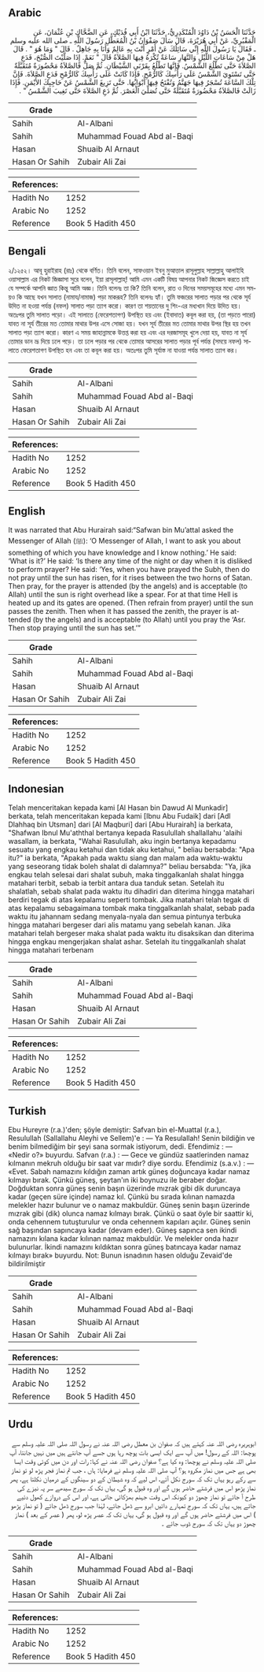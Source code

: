 ## Arabic


<div dir="rtl" lang="ar" style={{fontSize:'larger',backgroundColor:'#f8f9fa',padding:20}}>
حَدَّثَنَا الْحَسَنُ بْنُ دَاوُدَ الْمُنْكَدِرِيُّ، حَدَّثَنَا ابْنُ أَبِي فُدَيْكٍ، عَنِ الضَّحَّاكِ بْنِ عُثْمَانَ، عَنِ الْمَقْبُرِيِّ، عَنْ أَبِي هُرَيْرَةَ، قَالَ سَأَلَ صَفْوَانُ بْنُ الْمُعَطَّلِ رَسُولَ اللَّهِ ـ صلى الله عليه وسلم ـ فَقَالَ يَا رَسُولَ اللَّهِ إِنِّي سَائِلُكَ عَنْ أَمْرٍ أَنْتَ بِهِ عَالِمٌ وَأَنَا بِهِ جَاهِلٌ ‏.‏ قَالَ ‏"‏ وَمَا هُوَ ‏"‏ ‏.‏ قَالَ هَلْ مِنْ سَاعَاتِ اللَّيْلِ وَالنَّهَارِ سَاعَةٌ تُكْرَهُ فِيهَا الصَّلاَةُ قَالَ ‏"‏ نَعَمْ. إِذَا صَلَّيْتَ الصُّبْحَ، فَدَعِ الصَّلاَةَ حَتَّى تَطْلُعَ الشَّمْسُ. فَإِنَّهَا تَطْلُعُ بِقَرْنَىِ الشَّيْطَانِ. ثُمَّ صَلِّ فَالصَّلاَةُ مَحْضُورَةٌ مُتَقَبَّلَةٌ حَتَّى تَسْتَوِيَ الشَّمْسُ عَلَى رَأْسِكَ كَالرُّمْحِ. فَإِذَا كَانَتْ عَلَى رَأْسِكَ كَالرُّمْحِ فَدَعِ الصَّلاَةَ. فَإِنَّ تِلْكَ السَّاعَةَ تُسْجَرُ فِيهَا جَهَنَّمُ وَتُفْتَحُ فِيهَا أَبْوَابُهَا. حَتَّى تَزِيغَ الشَّمْسُ عَنْ حَاجِبِكَ الأَيْمَنِ. فَإِذَا زَالَتْ فَالصَّلاَةُ مَحْضُورَةٌ مُتَقَبَّلَةٌ حَتَّى تُصَلِّيَ الْعَصْرَ. ثُمَّ دَعِ الصَّلاَةَ حَتَّى تَغِيبَ الشَّمْسُ ‏"‏ ‏.‏
</div>
<div style={{backgroundColor:'#f8f9fa',padding:20, marginBottom: 10}}><table> <thead> <tr> <th>Grade</th> <th></th> </tr> </thead> <tbody> <tr><td>Sahih</td><td>Al-Albani</td></tr><tr><td>Sahih</td><td>Muhammad Fouad Abd al-Baqi</td></tr><tr><td>Hasan</td><td>Shuaib Al Arnaut</td></tr><tr><td>Hasan Or Sahih</td><td>Zubair Ali Zai</td></tr></tbody></table><table> <thead> <tr> <th>References:</th> <th></th> </tr> </thead> <tbody><tr><td>Hadith No</td><td>1252</td></tr><tr><td>Arabic No</td><td>1252</td></tr><tr><td>Reference</td><td>Book 5 Hadith 450</td></tr></tbody></table></div>

## Bengali


<div dir="ltr" lang="bn" style={{fontSize:'larger',backgroundColor:'#f8f9fa',padding:20}}>
২/১২৫২। আবূ হুরাইরাহ (রাঃ) থেকে বর্ণিত। তিনি বলেন, সাফওয়ান ইবনু মুআত্তাল রাসূলুল্লাহ সাল্লাল্লাহু আলাইহি ওয়াসাল্লাম এর নিকট জিজ্ঞাসা সুরে বলেন, ইয়া রাসূলাল্লাহ্! আমি এমন একটি বিষয় আপনার নিকট জিজ্ঞেস করতে চাই যে সম্পর্কে আপনি জ্ঞাত কিন্তু আমি অজ্ঞ। তিনি বলেনঃ তা কি? তিনি বলেন, রাত ও দিনের সময়সমূহের মধ্যে এমন সময়ও কি আছে যখন সালাত (নামায/নামাজ) পড়া মাকরূহ? তিনি বলেনঃ হ্যাঁ। তুমি ফজরের সালাত পড়ার পর থেকে সূর্য উদিত না হওয়া পর্যন্ত (নফল) সালাত পড়া ত্যাগ করো। কারণ তা শয়তানের দু শিং-এর মধ্যখান দিয়ে উদিত হয়। অতঃপর তুমি সালাত পড়ো। এই সালাতে (ফেরেশতাগণ) উপস্থিত হয় এবং (ইবাদাত) কবূল করা হয়, (তা পড়তে পারো) যাবত না সূর্য তীরের মত তোমার মাথার উপর এসে সোজা হয়। যখন সূর্য তীরের মত তোমার মাথার উপর স্থির হয় তখন সালাত পড়া ত্যাগ করো। কারণ এ সময় জাহান্নামকে উত্তপ্ত করা হয় এবং এর দরজাসমূহ খুলে দেয়া হয়, যাবত না সূর্য তোমার ডান ভ্রূ দিয়ে ঢলে পড়ে। তা ঢলে পড়ার পর থেকে তোমার আসরের সালাত পড়ার পূর্ব পর্যন্ত (সময়ে নফল) সালাতে ফেরেশতাগণ উপস্থিত হন এবং তা কবূল করা হয়। অতঃপর তুমি সূর্যাস্ত না যাওয়া পর্যন্ত সালাত ত্যাগ কর।
</div>
<div style={{backgroundColor:'#f8f9fa',padding:20, marginBottom: 10}}><table> <thead> <tr> <th>Grade</th> <th></th> </tr> </thead> <tbody> <tr><td>Sahih</td><td>Al-Albani</td></tr><tr><td>Sahih</td><td>Muhammad Fouad Abd al-Baqi</td></tr><tr><td>Hasan</td><td>Shuaib Al Arnaut</td></tr><tr><td>Hasan Or Sahih</td><td>Zubair Ali Zai</td></tr></tbody></table><table> <thead> <tr> <th>References:</th> <th></th> </tr> </thead> <tbody><tr><td>Hadith No</td><td>1252</td></tr><tr><td>Arabic No</td><td>1252</td></tr><tr><td>Reference</td><td>Book 5 Hadith 450</td></tr></tbody></table></div>

## English


<div dir="ltr" lang="en" style={{fontSize:'larger',backgroundColor:'#f8f9fa',padding:20}}>
It was narrated that Abu Hurairah said:“Safwan bin Mu’attal asked the Messenger of Allah (ﷺ): ‘O Messenger of Allah, I want to ask you about something of which you have knowledge and I know nothing.’ He said: ‘What is it?’ He said: ‘Is there any time of the night or day when it is disliked to perform prayer? He said: ‘Yes, when you have prayed the Subh, then do not pray until the sun has risen, for it rises between the two horns of Satan. Then pray, for the prayer is attended (by the angels) and is acceptable (to Allah) until the sun is right overhead like a spear. For at that time Hell is heated up and its gates are opened. (Then refrain from prayer) until the sun passes the zenith. Then when it has passed the zenith, the prayer is attended (by the angels) and is acceptable (to Allah) until you pray the ‘Asr. Then stop praying until the sun has set.’”
</div>
<div style={{backgroundColor:'#f8f9fa',padding:20, marginBottom: 10}}><table> <thead> <tr> <th>Grade</th> <th></th> </tr> </thead> <tbody> <tr><td>Sahih</td><td>Al-Albani</td></tr><tr><td>Sahih</td><td>Muhammad Fouad Abd al-Baqi</td></tr><tr><td>Hasan</td><td>Shuaib Al Arnaut</td></tr><tr><td>Hasan Or Sahih</td><td>Zubair Ali Zai</td></tr></tbody></table><table> <thead> <tr> <th>References:</th> <th></th> </tr> </thead> <tbody><tr><td>Hadith No</td><td>1252</td></tr><tr><td>Arabic No</td><td>1252</td></tr><tr><td>Reference</td><td>Book 5 Hadith 450</td></tr></tbody></table></div>

## Indonesian


<div dir="ltr" lang="id" style={{fontSize:'larger',backgroundColor:'#f8f9fa',padding:20}}>
Telah menceritakan kepada kami [Al Hasan bin Dawud Al Munkadir] berkata, telah menceritakan kepada kami [Ibnu Abu Fudaik] dari [Adl Dlahhaq bin Utsman] dari [Al Maqburi] dari [Abu Hurairah] ia berkata, "Shafwan Ibnul Mu'aththal bertanya kepada Rasulullah shallallahu 'alaihi wasallam, ia berkata, "Wahai Rasulullah, aku ingin bertanya kepadamu sesuatu yang engkau ketahui dan tidak aku ketahui, " beliau bersabda: "Apa itu?" ia berkata, "Apakah pada waktu siang dan malam ada waktu-waktu yang seseorang tidak boleh shalat di dalamnya?" beliau bersabda: "Ya, jika engkau telah selesai dari shalat subuh, maka tinggalkanlah shalat hingga matahari terbit, sebab ia terbit antara dua tanduk setan. Setelah itu shalatlah, sebab shalat pada waktu itu dihadiri dan diterima hingga matahari berdiri tegak di atas kepalamu seperti tombak. Jika matahari telah tegak di atas kepalamu sebagaimana tombak maka tinggalkanlah shalat, sebab pada waktu itu jahannam sedang menyala-nyala dan semua pintunya terbuka hingga matahari bergeser dari alis matamu yang sebelah kanan. Jika matahari telah bergeser maka shalat pada waktu itu disaksikan dan diterima hingga engkau mengerjakan shalat ashar. Setelah itu tinggalkanlah shalat hingga matahari terbenam
</div>
<div style={{backgroundColor:'#f8f9fa',padding:20, marginBottom: 10}}><table> <thead> <tr> <th>Grade</th> <th></th> </tr> </thead> <tbody> <tr><td>Sahih</td><td>Al-Albani</td></tr><tr><td>Sahih</td><td>Muhammad Fouad Abd al-Baqi</td></tr><tr><td>Hasan</td><td>Shuaib Al Arnaut</td></tr><tr><td>Hasan Or Sahih</td><td>Zubair Ali Zai</td></tr></tbody></table><table> <thead> <tr> <th>References:</th> <th></th> </tr> </thead> <tbody><tr><td>Hadith No</td><td>1252</td></tr><tr><td>Arabic No</td><td>1252</td></tr><tr><td>Reference</td><td>Book 5 Hadith 450</td></tr></tbody></table></div>

## Turkish


<div dir="ltr" lang="tr" style={{fontSize:'larger',backgroundColor:'#f8f9fa',padding:20}}>
Ebu Hureyre (r.a.)'den; şöyle demiştir: Safvan bin el-Muattal (r.a.), Resulullah (Sallallahu Aleyhi ve Sellem)'e : — Ya Resulallah! Senin bildiğin ve benim bilmediğim bir şeyi sana sormak istiyorum, dedi. Efendimiz : — «Nedir o?» buyurdu. Safvan (r.a.) : — Gece ve gündüz saatlerinden namaz kılmanın mekruh olduğu bir saat var mıdır? diye sordu. Efendimiz (s.a.v.) : — «Evet. Sabah namazını kıldığın zaman artık güneş doğuncaya kadar namaz kılmayı bırak. Çünkü güneş, şeytan'ın iki boynuzu ile beraber doğar. Doğduktan sonra güneş senin başın üzerinde mızrak gibi dik duruncaya kadar (geçen süre içinde) namaz kıl. Çünkü bu sırada kılınan namazda melekler hazır bulunur ve o namaz makbuldür. Güneş senin başın üzerinde mızrak gibi (dik) olunca namaz kılmayı bırak. Çünkü o saat öyle bir saattir ki, onda cehennem tutuşturulur ve onda cehennem kapıları açılır. Güneş senin sağ başından sapıncaya kadar (devam eder). Güneş sapınca sen ikindi namazını kılana kadar kılınan namaz makbuldür. Ve melekler onda hazır bulunurlar. İkindi namazını kıldıktan sonra güneş batıncaya kadar namaz kılmayı bırak» buyurdu. Not: Bunun isnadının hasen olduğu Zevaid'de bildirilmiştir
</div>
<div style={{backgroundColor:'#f8f9fa',padding:20, marginBottom: 10}}><table> <thead> <tr> <th>Grade</th> <th></th> </tr> </thead> <tbody> <tr><td>Sahih</td><td>Al-Albani</td></tr><tr><td>Sahih</td><td>Muhammad Fouad Abd al-Baqi</td></tr><tr><td>Hasan</td><td>Shuaib Al Arnaut</td></tr><tr><td>Hasan Or Sahih</td><td>Zubair Ali Zai</td></tr></tbody></table><table> <thead> <tr> <th>References:</th> <th></th> </tr> </thead> <tbody><tr><td>Hadith No</td><td>1252</td></tr><tr><td>Arabic No</td><td>1252</td></tr><tr><td>Reference</td><td>Book 5 Hadith 450</td></tr></tbody></table></div>

## Urdu


<div dir="rtl" lang="ur" style={{fontSize:'larger',backgroundColor:'#f8f9fa',padding:20}}>
ابوہریرہ رضی اللہ عنہ کہتے ہیں کہ صفوان بن معطل رضی اللہ عنہ نے رسول اللہ صلی اللہ علیہ وسلم سے پوچھا: اللہ کے رسول! میں آپ سے ایک ایسی بات پوچھ رہا ہوں جسے آپ جانتے ہیں میں نہیں جانتا، آپ صلی اللہ علیہ وسلم نے پوچھا: وہ کیا ہے؟ صفوان رضی اللہ عنہ نے کہا: رات اور دن میں کوئی وقت ایسا بھی ہے جس میں نماز مکروہ ہو؟ آپ صلی اللہ علیہ وسلم نے فرمایا: ہاں ، جب تم نماز فجر پڑھ لو تو نماز سے رکے رہو یہاں تک کہ سورج نکل آئے، اس لیے کہ وہ شیطان کے دو سینگوں کے درمیان نکلتا ہے، پھر نماز پڑھو اس میں فرشتے حاضر ہوں گے اور وہ قبول ہو گی، یہاں تک کہ سورج سیدھے سر پہ نیزے کی طرح آ جائے تو نماز چھوڑ دو کیونکہ اس وقت جہنم بھڑکائی جاتی ہے، اور اس کے دروازے کھول دئیے جاتے ہیں، یہاں تک کہ سورج تمہارے دائیں ابرو سے ڈھل جائے، لہٰذا جب سورج ڈھل جائے ( تو نماز پڑھو ) اس میں فرشتے حاضر ہوں گے اور وہ قبول ہو گی، یہاں تک کہ عصر پڑھ لو، پھر ( عصر کے بعد ) نماز چھوڑ دو یہاں تک کہ سورج ڈوب جائے ۔
</div>
<div style={{backgroundColor:'#f8f9fa',padding:20, marginBottom: 10}}><table> <thead> <tr> <th>Grade</th> <th></th> </tr> </thead> <tbody> <tr><td>Sahih</td><td>Al-Albani</td></tr><tr><td>Sahih</td><td>Muhammad Fouad Abd al-Baqi</td></tr><tr><td>Hasan</td><td>Shuaib Al Arnaut</td></tr><tr><td>Hasan Or Sahih</td><td>Zubair Ali Zai</td></tr></tbody></table><table> <thead> <tr> <th>References:</th> <th></th> </tr> </thead> <tbody><tr><td>Hadith No</td><td>1252</td></tr><tr><td>Arabic No</td><td>1252</td></tr><tr><td>Reference</td><td>Book 5 Hadith 450</td></tr></tbody></table></div>